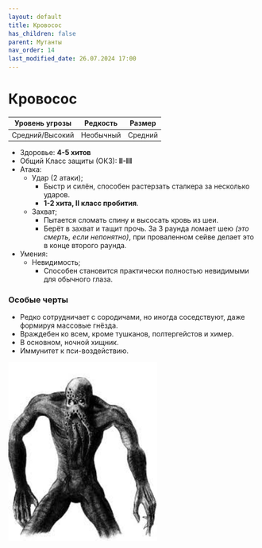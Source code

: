 ```yaml
---
layout: default
title: Кровосос
has_children: false
parent: Мутанты
nav_order: 14
last_modified_date: 26.07.2024 17:00
---
```


# Кровосос

| Уровень угрозы  | Редкость  | Размер  |
|-----------------|-----------|---------|
| Средний/Высокий | Необычный | Средний |

- Здоровье: **4-5 хитов**
- Общий Класс защиты (ОКЗ): **II-III**
- Атака:
    - Удар (2 атаки);
        - Быстр и силён, способен растерзать сталкера за несколько ударов.
        - **1-2 хита, II класс пробития**.
    - Захват;
        - Пытается сломать спину и высосать кровь из шеи.
        - Берёт в захват и тащит прочь. За 3 раунда ломает шею _(это смерть, если непонятно)_, при проваленном сейве делает это в конце второго раунда.
- Умения:
    - Невидимость;
      - Способен становится практически полностью невидимыми для обычного глаза.


### Особые черты
- Редко сотрудничает с сородичами, но иногда соседствуют, даже формируя массовые гнёзда.
- Враждебен ко всем, кроме тушканов, полтергейстов и химер.
- В основном, ночной хищник.
- Иммунитет к пси-воздействию.

<img src="https://github.com/ivatar39/stalker-ttrpg/blob/main/assets/images/monsters/bloodsucker.jfif?raw=true" alt="bloodsucker" width="300"/>
